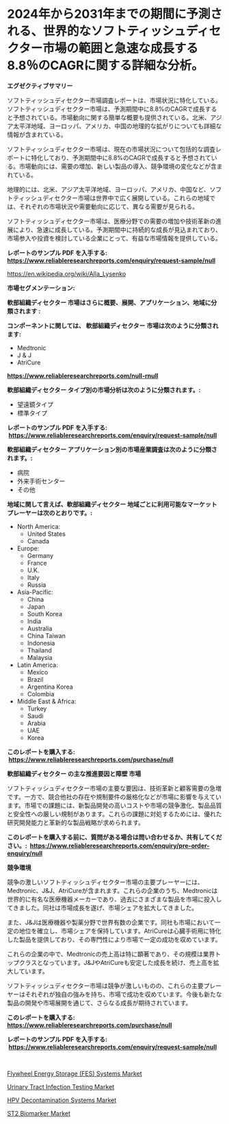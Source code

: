 <p><h1>2024年から2031年までの期間に予測される、世界的なソフトティッシュディセクター市場の範囲と急速な成長する8.8％のCAGRに関する詳細な分析。</h1></p><p><strong>エグゼクティブサマリー</strong></p>
<p><p>ソフトティッシュディセクター市場調査レポートは、市場状況に特化している。ソフトティッシュディセクター市場は、予測期間中に8.8%のCAGRで成長すると予想されている。市場動向に関する簡単な概要も提供されている。北米、アジア太平洋地域、ヨーロッパ、アメリカ、中国の地理的な拡がりについても詳細な情報が含まれている。</p><p>ソフトティッシュディセクター市場は、現在の市場状況について包括的な調査レポートに特化しており、予測期間中に8.8%のCAGRで成長すると予想されている。市場動向には、需要の増加、新しい製品の導入、競争環境の変化などが含まれている。</p><p>地理的には、北米、アジア太平洋地域、ヨーロッパ、アメリカ、中国など、ソフトティッシュディセクター市場は世界中で広く展開している。これらの地域では、それぞれの市場状況や需要動向に応じて、異なる需要が見られる。</p><p>ソフトティッシュディセクター市場は、医療分野での需要の増加や技術革新の進展により、急速に成長している。予測期間中に持続的な成長が見込まれており、市場参入や投資を検討している企業にとって、有益な市場情報を提供している。</p></p>
<p><strong>レポートのサンプル PDF を入手する: <a href="https://www.reliableresearchreports.com/enquiry/request-sample/null">https://www.reliableresearchreports.com/enquiry/request-sample/null</a></strong></p>
<p><a href="https://en.wikipedia.org/wiki/Alla_Lysenko">https://en.wikipedia.org/wiki/Alla_Lysenko</a></p>
<p><strong>市場セグメンテーション:</strong></p>
<p><strong> 軟部組織ディセクター 市場はさらに概要、展開、アプリケーション、地域に分類されます :</strong></p>
<p><strong>コンポーネントに関しては、 軟部組織ディセクター 市場は次のように分類されます: &nbsp;</strong></p>
<p><ul><li>Medtronic</li><li>J & J</li><li>AtriCure</li></ul></p>
<p><strong><a href="https://www.reliableresearchreports.com/null-rnull">https://www.reliableresearchreports.com/null-rnull</a></strong></p>
<p><strong> 軟部組織ディセクター タイプ別の市場分析は次のように分類されます。:</strong></p>
<p><ul><li>望遠鏡タイプ</li><li>標準タイプ</li></ul></p>
<p><strong>レポートのサンプル PDF を入手する: &nbsp;<a href="https://www.reliableresearchreports.com/enquiry/request-sample/null">https://www.reliableresearchreports.com/enquiry/request-sample/null</a></strong></p>
<p><strong> 軟部組織ディセクター アプリケーション別の市場産業調査は次のように分類されます。:</strong></p>
<p><ul><li>病院</li><li>外来手術センター</li><li>その他</li></ul></p>
<p><strong>地域に関して言えば、軟部組織ディセクター 地域ごとに利用可能なマーケットプレーヤーは次のとおりです。:</strong></p>
<p><ul>
    <li>
        North America:
        <ul>
            <li>United States</li>
            <li>Canada</li>
        </ul>
    </li>
    <li>
        Europe:
        <ul>
            <li>Germany</li>
            <li>France</li>
            <li>U.K.</li>
            <li>Italy</li>
            <li>Russia</li>
        </ul>
    </li>
    <li>
        Asia-Pacific:
        <ul>
            <li>China</li>
            <li>Japan</li>
            <li>South Korea</li>
            <li>India</li>
            <li>Australia</li>
            <li>China Taiwan</li>
            <li>Indonesia</li>
            <li>Thailand</li>
            <li>Malaysia</li>
        </ul>
    </li>
    <li>
        Latin America:
        <ul>
            <li>Mexico</li>
            <li>Brazil</li>
            <li>Argentina Korea</li>
            <li>Colombia</li>
        </ul>
    </li>
    <li>
        Middle East & Africa:
        <ul>
            <li>Turkey</li>
            <li>Saudi</li>
            <li>Arabia</li>
            <li>UAE</li>
            <li>Korea</li>
        </ul>
    </li>
    </ul></p>
<p><strong>このレポートを購入する: &nbsp;<a href="https://www.reliableresearchreports.com/purchase/null">https://www.reliableresearchreports.com/purchase/null</a></strong></p>
<p><strong>軟部組織ディセクター の主な推進要因と障壁 市場</strong></p>
<p><p>ソフトティッシュディセクター市場の主要な要因は、技術革新と顧客需要の急増です。一方で、競合他社の存在や規制要件の厳格化などが市場に影響を与えています。市場での課題には、新製品開発の高いコストや市場の競争激化、製品品質と安全性への厳しい規制があります。これらの課題に対処するためには、優れた研究開発能力と革新的な製品戦略が求められます。</p></p>
<p><strong>このレポートを購入する前に、質問がある場合は問い合わせるか、共有してください。:&nbsp; <a href="https://www.reliableresearchreports.com/enquiry/pre-order-enquiry/null">https://www.reliableresearchreports.com/enquiry/pre-order-enquiry/null</a></strong></p>
<p><strong>競争環境</strong></p>
<p><p>競争の激しいソフトティッシュディセクター市場の主要プレーヤーには、Medtronic、J&J、AtriCureが含まれます。これらの企業のうち、Medtronicは世界的に有名な医療機器メーカーであり、過去にさまざまな製品を市場に投入してきました。同社は市場成長を遂げ、市場シェアを拡大してきました。</p><p>また、J&Jは医療機器や製薬分野で世界有数の企業です。同社も市場において一定の地位を確立し、市場シェアを保持しています。AtriCureは心臓手術用に特化した製品を提供しており、その専門性により市場で一定の成功を収めています。</p><p>これらの企業の中で、Medtronicの売上高は特に顕著であり、その規模は業界トップクラスとなっています。J&JやAtriCureも安定した成長を続け、売上高を拡大しています。</p><p>ソフトティッシュディセクター市場は競争が激しいものの、これらの主要プレーヤーはそれぞれが独自の強みを持ち、市場で成功を収めています。今後も新たな製品の開発や市場展開を通じて、さらなる成長が期待されています。</p></p>
<p><strong>このレポートを購入する: &nbsp; <a href="https://www.reliableresearchreports.com/purchase/null">https://www.reliableresearchreports.com/purchase/null</a></strong></p>
<p><strong>レポートのサンプル PDF を入手する: &nbsp;<a href="https://www.reliableresearchreports.com/enquiry/request-sample/null">https://www.reliableresearchreports.com/enquiry/request-sample/null</a></strong><strong></strong></p>
<p>&nbsp;</p>
<p><p><a href="https://github.com/sarabits412/Market-Research-Report-List-1/blob/main/flywheel-energy-storage-fes-systems-market.md">Flywheel Energy Storage (FES) Systems Market</a></p><p><a href="https://issuu.com/reportprime-2/docs/urinary-tract-infection-testing-market-size-2030.p">Urinary Tract Infection Testing Market</a></p><p><a href="https://github.com/dianemacle6776/Market-Research-Report-List-1/blob/main/hpv-decontamination-systems-market.md">HPV Decontamination Systems Market</a></p><p><a href="https://issuu.com/reportprime-2/docs/st2-biomarker-market-size-2030.pptx">ST2 Biomarker Market</a></p></p>
